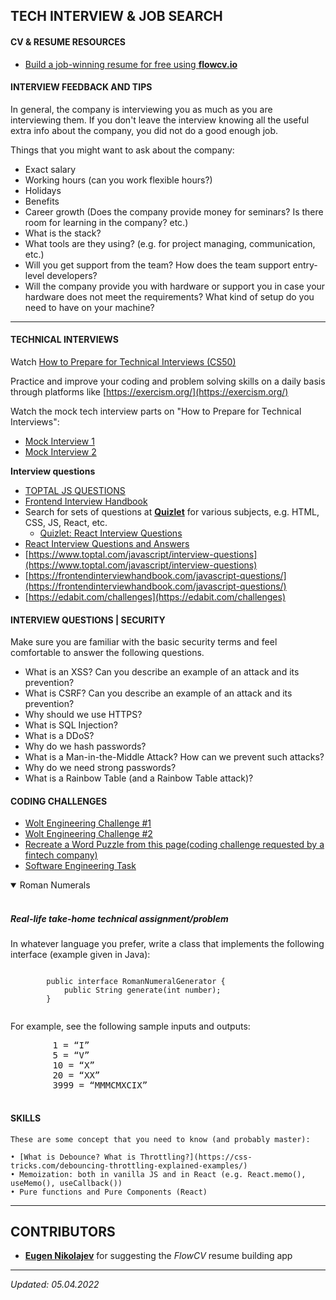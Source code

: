 ## TECH INTERVIEW & JOB SEARCH

#### CV & RESUME RESOURCES

- [Build a job-winning resume for free using **flowcv.io**](https://flowcv.io/)

#### INTERVIEW FEEDBACK AND TIPS 

In general, the company is interviewing you as much as you are interviewing them. If you don't leave the interview knowing all the useful extra info about the company, you did not do a good enough job.

Things that you might want to ask about the company:

- Exact salary
- Working hours (can you work flexible hours?)
- Holidays
- Benefits
- Career growth (Does the company provide money for seminars? Is there room for learning in the company? etc.) 
- What is the stack? 
- What tools are they using? (e.g. for project managing, communication, etc.)
- Will you get support from the team? How does the team support entry-level developers?
- Will the company provide you with hardware or support you in case your hardware does not meet the requirements? What kind of setup do you need to have on your machine?

---

#### TECHNICAL INTERVIEWS

Watch [How to Prepare for Technical Interviews (CS50)](https://www.youtube.com/watch?v=QDC1Ik-SeOI)

Practice and improve your coding and problem solving skills on a daily basis through platforms like [https://exercism.org/](https://exercism.org/)

Watch the mock tech interview parts on "How to Prepare for Technical Interviews":

- [Mock Interview 1](https://youtu.be/TzdajQHS7xA?t=4156)  
- [Mock Interview 2](https://youtu.be/TzdajQHS7xA?t=5682) 

**Interview questions**

- [TOPTAL JS QUESTIONS](https://www.toptal.com/javascript/interview-questions)
- [Frontend Interview Handbook](https://frontendinterviewhandbook.com/javascript-questions/)
- Search for sets of questions at [**Quizlet**](https://quizlet.com) for various subjects, e.g. HTML, CSS, JS, React, etc.
  - [Quizlet: React Interview Questions](https://quizlet.com/subject/react-interview/)
- [React Interview Questions and Answers](https://dev.to/javascriptacademy/react-interview-questions-answered-and-explained-1-1b95)
- [https://www.toptal.com/javascript/interview-questions](https://www.toptal.com/javascript/interview-questions)
- [https://frontendinterviewhandbook.com/javascript-questions/](https://frontendinterviewhandbook.com/javascript-questions/)
- [https://edabit.com/challenges](https://edabit.com/challenges)

<div style="page-break-before:always"></div>

#### INTERVIEW QUESTIONS | SECURITY

Make sure you are familiar with the basic security terms and feel comfortable to answer the following questions.

- What is an XSS? Can you describe an example of an attack and its prevention?
- What is CSRF? Can you describe an example of an attack and its prevention?
- Why should we use HTTPS?
- What is SQL Injection?
- What is a DDoS?
- Why do we hash passwords?
- What is a Man-in-the-Middle Attack? How can we prevent such attacks?
- Why do we need strong passwords?
- What is a Rainbow Table (and a Rainbow Table attack)?

#### CODING CHALLENGES

- [Wolt Engineering Challenge #1](https://github.com/woltapp/summer2020)
- [Wolt Engineering Challenge #2](https://github.com/woltapp/engineering-summer-intern-2022)
- [Recreate a Word Puzzle from this page(coding challenge requested by a fintech company)](https://lovattspuzzles.com/online-puzzles-competitions/play-daily-word-search-puzzle-online/)
- [Software Engineering Task](https://ciklum-digital.github.io/internship/#/pages/finaltask)

<details open>
    <summary>Roman Numerals</summary>
    <br>
    <h5>Real-life take-home technical assignment/problem</h5>
    <p>In whatever language you prefer, write a class that implements the following interface (example given in Java):</p>
    <pre><code>
        public interface RomanNumeralGenerator {
            public String generate(int number); 
        }
    </code></pre>
    <p>For example, see the following sample inputs and outputs:</p>
    <pre>
        1 = “I” 
        5 = “V” 
        10 = “X” 
        20 = “XX” 
        3999 = “MMMCMXCIX”
    </pre>
</details>    

<div style="page-break-before:always"></div>

#### SKILLS

    These are some concept that you need to know (and probably master):

    • [What is Debounce? What is Throttling?](https://css-tricks.com/debouncing-throttling-explained-examples/) 
    • Memoization: both in vanilla JS and in React (e.g. React.memo(), useMemo(), useCallback())
    • Pure functions and Pure Components (React)

<div style="page-break-before:always"></div>

---

## CONTRIBUTORS

- [**Eugen Nikolajev**](https://github.com/zenicek) for suggesting the *FlowCV* resume building app

---
_Updated: 05.04.2022_
